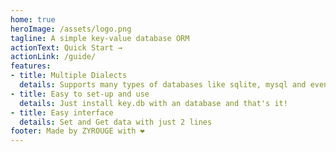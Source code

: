 ```yaml
---
home: true
heroImage: /assets/logo.png
tagline: A simple key-value database ORM
actionText: Quick Start →
actionLink: /guide/
features:
- title: Multiple Dialects
  details: Supports many types of databases like sqlite, mysql and even mongodb
- title: Easy to set-up and use
  details: Just install key.db with an database and that's it!
- title: Easy interface
  details: Set and Get data with just 2 lines
footer: Made by ZYROUGE with ❤️
---
```

